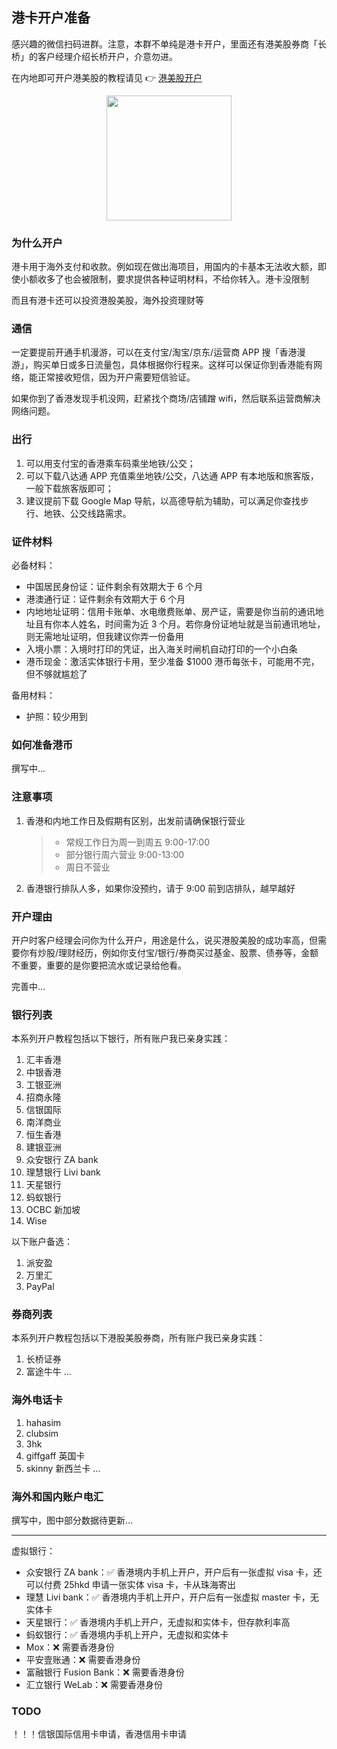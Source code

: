 ## 港卡开户准备

感兴趣的微信扫码进群。注意，本群不单纯是港卡开户，里面还有港美股券商「长桥」的客户经理介绍长桥开户，介意勿进。

在内地即可开户港美股的教程请见 👉 [港美股开户](/docs/finance/stock.md)

<img src="/images/wechat-group.png" width="200" height="200" style="display: block; margin-left: auto; margin-right: auto;" />

### 为什么开户

港卡用于海外支付和收款。例如现在做出海项目，用国内的卡基本无法收大额，即使小额收多了也会被限制，要求提供各种证明材料，不给你转入。港卡没限制

而且有港卡还可以投资港股美股，海外投资理财等

### 通信

一定要提前开通手机漫游，可以在支付宝/淘宝/京东/运营商 APP 搜「香港漫游」，购买单日或多日流量包，具体根据你行程来。这样可以保证你到香港能有网络，能正常接收短信，因为开户需要短信验证。

如果你到了香港发现手机没网，赶紧找个商场/店铺蹭 wifi，然后联系运营商解决网络问题。


### 出行

1. 可以用支付宝的香港乘车码乘坐地铁/公交；
2. 可以下载八达通 APP 充值乘坐地铁/公交，八达通 APP 有本地版和旅客版，一般下载旅客版即可；
3. 建议提前下载 Google Map 导航，以高德导航为辅助，可以满足你查找步行、地铁、公交线路需求。


### 证件材料

必备材料：
  - 中国居民身份证：证件剩余有效期大于 6 个月
  - 港澳通行证：证件剩余有效期大于 6 个月
  - 内地地址证明：信用卡账单、水电缴费账单、房产证，需要是你当前的通讯地址且有你本人姓名，时间需为近 3 个月。若你身份证地址就是当前通讯地址，则无需地址证明，但我建议你弄一份备用
  - 入境小票：入境时打印的凭证，出入海关时闸机自动打印的一个小白条
  - 港币现金：激活实体银行卡用，至少准备 $1000 港币每张卡，可能用不完，但不够就尴尬了

备用材料：
  - 护照：较少用到


### 如何准备港币

撰写中...


### 注意事项

1. 香港和内地工作日及假期有区别，出发前请确保银行营业
    > - 常规工作日为周一到周五 9:00-17:00
    > - 部分银行周六营业 9:00-13:00
    > - 周日不营业
2. 香港银行排队人多，如果你没预约，请于 9:00 前到店排队，越早越好


### 开户理由

开户时客户经理会问你为什么开户，用途是什么，说买港股美股的成功率高，但需要你有炒股/理财经历，例如你支付宝/银行/券商买过基金、股票、债券等，金额不重要，重要的是你要把流水或记录给他看。

完善中...

### 银行列表

本系列开户教程包括以下银行，所有账户我已亲身实践：

1. 汇丰香港
2. 中银香港
3. 工银亚洲
4. 招商永隆
5. 信银国际
6. 南洋商业
7. 恒生香港
8. 建银亚洲
9. 众安银行 ZA bank
10. 理慧银行 Livi bank
11. 天星银行
12. 蚂蚁银行
13. OCBC 新加坡
14. Wise

以下账户备选：

1. 派安盈
2. 万里汇
3. PayPal


### 券商列表

本系列开户教程包括以下港股美股券商，所有账户我已亲身实践：

1. 长桥证券
2. 富途牛牛
...


### 海外电话卡

1. hahasim
2. clubsim
3. 3hk
4. giffgaff 英国卡
5. skinny 新西兰卡
...


### 海外和国内账户电汇

撰写中，图中部分数据待更新...

---

<!-- ![](../../images/bank-list.jpg) -->

虚拟银行：

- 众安银行 ZA bank：✅ 香港境内手机上开户，开户后有一张虚拟 visa 卡，还可以付费 25hkd 申请一张实体 visa 卡，卡从珠海寄出
- 理慧 Livi bank：✅ 香港境内手机上开户，开户后有一张虚拟 master 卡，无实体卡
- 天星银行：✅ 香港境内手机上开户，无虚拟和实体卡，但存款利率高
- 蚂蚁银行：✅ 香港境内手机上开户，无虚拟和实体卡
- Mox：❌ 需要香港身份
- 平安壹账通：❌ 需要香港身份
- 富融银行 Fusion Bank：❌ 需要香港身份
- 汇立银行 WeLab：❌ 需要香港身份

### TODO

！！！信银国际信用卡申请，香港信用卡申请

